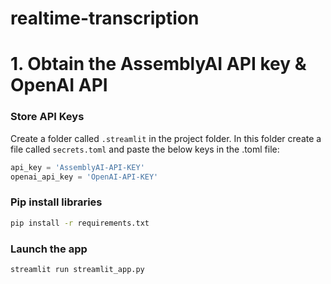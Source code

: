 # realtime-transcription

# 1. Obtain the AssemblyAI API key & OpenAI API

### Store API Keys
Create a folder called `.streamlit` in the project folder. In this folder create a file called `secrets.toml` and paste the below keys in the .toml file:

```python
api_key = 'AssemblyAI-API-KEY'
openai_api_key = 'OpenAI-API-KEY'
```

###  Pip install libraries
```bash
pip install -r requirements.txt
```

###  Launch the app

```bash
streamlit run streamlit_app.py
```
